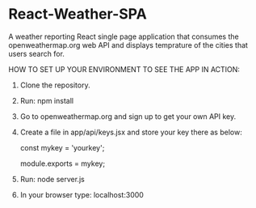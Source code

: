 # React-Weather-SPA
A weather reporting React single page application that consumes the openweathermap.org web API and displays temprature of the cities that users search for.


HOW TO SET UP YOUR ENVIRONMENT TO SEE THE APP IN ACTION:

1. Clone the repository.
2. Run: npm install
3. Go to openweathermap.org and sign up to get your own API key.
4. Create a file in app/api/keys.jsx and store your key there as below:

      const mykey = 'yourkey';
      
      module.exports = mykey;
      
3. Run: node server.js
4. In your browser type: localhost:3000
